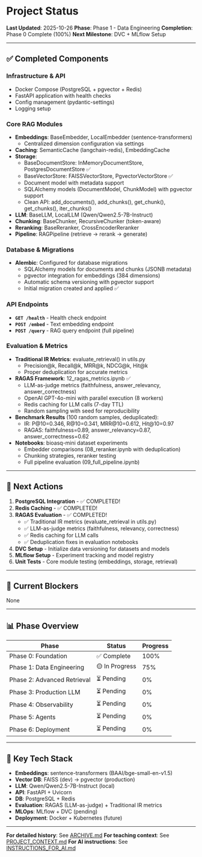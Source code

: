 # Project Status

**Last Updated**: 2025-10-26
**Phase**: Phase 1 - Data Engineering
**Completion**: Phase 0 Complete (100%)
**Next Milestone**: DVC + MLflow Setup

---

## ✅ Completed Components

### Infrastructure & API
- Docker Compose (PostgreSQL + pgvector + Redis)
- FastAPI application with health checks
- Config management (pydantic-settings)
- Logging setup

### Core RAG Modules
- **Embeddings**: BaseEmbedder, LocalEmbedder (sentence-transformers)
  - Centralized dimension configuration via settings
- **Caching**: SemanticCache (langchain-redis), EmbeddingCache
- **Storage**:
  - BaseDocumentStore: InMemoryDocumentStore, PostgresDocumentStore ✅
  - BaseVectorStore: FAISSVectorStore, PgvectorVectorStore ✅
  - Document model with metadata support
  - SQLAlchemy models (DocumentModel, ChunkModel) with pgvector support
  - Clean API: add_documents(), add_chunks(), get_chunk(), get_chunks(), iter_chunks()
- **LLM**: BaseLLM, LocalLLM (Qwen/Qwen2.5-7B-Instruct)
- **Chunking**: BaseChunker, RecursiveChunker (token-aware)
- **Reranking**: BaseReranker, CrossEncoderReranker
- **Pipeline**: RAGPipeline (retrieve → rerank → generate)

### Database & Migrations
- **Alembic**: Configured for database migrations
  - SQLAlchemy models for documents and chunks (JSONB metadata)
  - pgvector integration for embeddings (384 dimensions)
  - Automatic schema versioning with pgvector support
  - Initial migration created and applied ✅

### API Endpoints
- **`GET /health`** - Health check endpoint
- **`POST /embed`** - Text embedding endpoint
- **`POST /query`** - RAG query endpoint (full pipeline)

### Evaluation & Metrics
- **Traditional IR Metrics**: evaluate_retrieval() in utils.py
  - Precision@k, Recall@k, MRR@k, NDCG@k, Hit@k
  - Proper deduplication for accurate metrics
- **RAGAS Framework**: 12_ragas_metrics.ipynb ✅
  - LLM-as-judge metrics (faithfulness, answer_relevancy, answer_correctness)
  - OpenAI GPT-4o-mini with parallel execution (8 workers)
  - Redis caching for LLM calls (7-day TTL)
  - Random sampling with seed for reproducibility
- **Benchmark Results** (100 random samples, deduplicated):
  - IR: P@10=0.346, R@10=0.341, MRR@10=0.612, Hit@10=0.97
  - RAGAS: faithfulness=0.89, answer_relevancy=0.87, answer_correctness=0.62
- **Notebooks**: bioasq-mini dataset experiments
  - Embedder comparisons (08_reranker.ipynb with deduplication)
  - Chunking strategies, reranker testing
  - Full pipeline evaluation (09_full_pipeline.ipynb)

---

## 🎯 Next Actions

1. **PostgreSQL Integration** - ✅ COMPLETED!
2. **Redis Caching** - ✅ COMPLETED!
3. **RAGAS Evaluation** - ✅ COMPLETED!
   - ✅ Traditional IR metrics (evaluate_retrieval in utils.py)
   - ✅ LLM-as-judge metrics (faithfulness, relevancy, correctness)
   - ✅ Redis caching for LLM calls
   - ✅ Deduplication fixes in evaluation notebooks
4. **DVC Setup** - Initialize data versioning for datasets and models
5. **MLflow Setup** - Experiment tracking and model registry
6. **Unit Tests** - Core module testing (embeddings, storage, retrieval)

---

## 🐛 Current Blockers

None

---

## 📊 Phase Overview

| Phase | Status | Progress |
|-------|--------|----------|
| Phase 0: Foundation | ✅ Complete | 100% |
| Phase 1: Data Engineering | 🟡 In Progress | 75% |
| Phase 2: Advanced Retrieval | ⏳ Pending | 0% |
| Phase 3: Production LLM | ⏳ Pending | 0% |
| Phase 4: Observability | ⏳ Pending | 0% |
| Phase 5: Agents | ⏳ Pending | 0% |
| Phase 6: Deployment | ⏳ Pending | 0% |

---

## 🔑 Key Tech Stack

- **Embeddings**: sentence-transformers (BAAI/bge-small-en-v1.5)
- **Vector DB**: FAISS (dev) → pgvector (production)
- **LLM**: Qwen/Qwen2.5-7B-Instruct (local)
- **API**: FastAPI + Uvicorn
- **DB**: PostgreSQL + Redis
- **Evaluation**: RAGAS (LLM-as-judge) + Traditional IR metrics
- **MLOps**: MLflow + DVC (pending)
- **Deployment**: Docker + Kubernetes (future)

---

**For detailed history**: See [ARCHIVE.md](ARCHIVE.md)
**For teaching context**: See [PROJECT_CONTEXT.md](PROJECT_CONTEXT.md)
**For AI instructions**: See [INSTRUCTIONS_FOR_AI.md](INSTRUCTIONS_FOR_AI.md)
